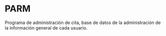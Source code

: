 # PARM
Programa de administración de cita, base de datos de la administración de la información general de cada usuario.
